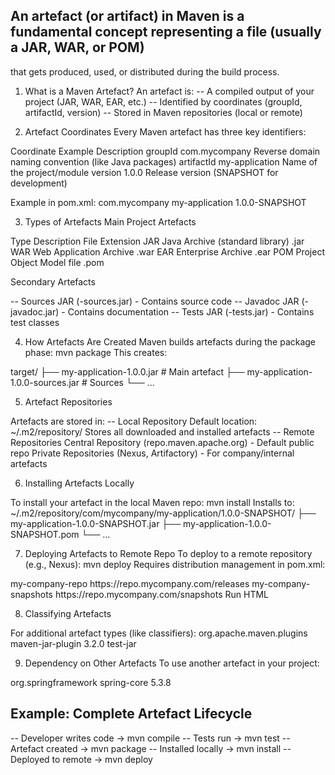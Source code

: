 ## An artefact (or artifact) in Maven is a fundamental concept representing a file (usually a JAR, WAR, or POM) 
   that gets produced, used, or distributed during the build process.

1. What is a Maven Artefact?
An artefact is:
-- A compiled output of your project (JAR, WAR, EAR, etc.)
-- Identified by coordinates (groupId, artifactId, version)
-- Stored in Maven repositories (local or remote)

2. Artefact Coordinates
Every Maven artefact has three key identifiers:

Coordinate	         Example	         Description
groupId	          com.mycompany	    Reverse domain naming convention (like Java packages)
artifactId	      my-application	Name of the project/module
version	1.0.0	  Release version   (SNAPSHOT for development)

Example in pom.xml:
<groupId>com.mycompany</groupId>
<artifactId>my-application</artifactId>
<version>1.0.0-SNAPSHOT</version>

3. Types of Artefacts
Main Project Artefacts

Type       	 Description	              File Extension
JAR	    Java Archive (standard library)  	.jar
WAR	     Web Application Archive	        .war
EAR      	Enterprise Archive	            .ear
POM	       Project Object Model file     	.pom

Secondary Artefacts

-- Sources JAR (-sources.jar) - Contains source code
-- Javadoc JAR (-javadoc.jar) - Contains documentation
-- Tests JAR (-tests.jar) - Contains test classes

4. How Artefacts Are Created
Maven builds artefacts during the package phase:
mvn package
This creates:

target/
├── my-application-1.0.0.jar       # Main artefact
├── my-application-1.0.0-sources.jar # Sources
└── ...

5. Artefact Repositories

Artefacts are stored in:
-- Local Repository
   Default location: ~/.m2/repository/
   Stores all downloaded and installed artefacts
-- Remote Repositories
   Central Repository (repo.maven.apache.org) - Default public repo
   Private Repositories (Nexus, Artifactory) - For company/internal artefacts

6. Installing Artefacts Locally

To install your artefact in the local Maven repo:
mvn install
Installs to:
~/.m2/repository/com/mycompany/my-application/1.0.0-SNAPSHOT/
├── my-application-1.0.0-SNAPSHOT.jar
├── my-application-1.0.0-SNAPSHOT.pom
└── ...

7. Deploying Artefacts to Remote Repo
To deploy to a remote repository (e.g., Nexus):
mvn deploy
Requires distribution management in pom.xml:

<distributionManagement>
<repository>
<id>my-company-repo</id>
<url>https://repo.mycompany.com/releases</url>
</repository>
<snapshotRepository>
<id>my-company-snapshots</id>
<url>https://repo.mycompany.com/snapshots</url>
</snapshotRepository>
</distributionManagement>
Run HTML

8. Classifying Artefacts

For additional artefact types (like classifiers):
<build>
<plugins>
<plugin>
<groupId>org.apache.maven.plugins</groupId>
<artifactId>maven-jar-plugin</artifactId>
<version>3.2.0</version>
<executions>
<execution>
<goals>
<goal>test-jar</goal>  <!-- Creates a tests.jar -->
</goals>
</execution>
</executions>
</plugin>
</plugins>
</build>

9. Dependency on Other Artefacts
To use another artefact in your project:
<dependencies>
<dependency>
<groupId>org.springframework</groupId>
<artifactId>spring-core</artifactId>
<version>5.3.8</version>
</dependency>
</dependencies>

## Example: Complete Artefact Lifecycle

-- Developer writes code → mvn compile
-- Tests run             → mvn test
-- Artefact created      → mvn package
-- Installed locally     → mvn install
-- Deployed to remote    → mvn deploy